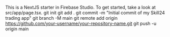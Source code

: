 
This is a NextJS starter in Firebase Studio.
To get started, take a look at src/app/page.tsx.
git init
git add .
git commit -m "Initial commit of my Skill24 trading app"
git branch -M main
git remote add origin https://github.com/your-username/your-repository-name.git
git push -u origin main
